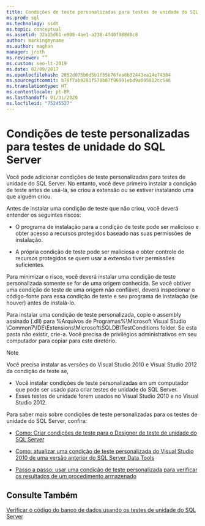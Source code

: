 ```yaml
---
title: Condições de teste personalizadas para testes de unidade do SQL Server
ms.prod: sql
ms.technology: ssdt
ms.topic: conceptual
ms.assetid: 32a15d61-e908-4ae1-a238-4fd0f988d8c8
author: markingmyname
ms.author: maghan
manager: jroth
ms.reviewer: “”
ms.custom: seo-lt-2019
ms.date: 02/09/2017
ms.openlocfilehash: 2852d075b6d5b1f55b76fea6b32443ea14e74384
ms.sourcegitcommit: b78f7ab9281f570b87f96991ebd9a095812cc546
ms.translationtype: HT
ms.contentlocale: pt-BR
ms.lasthandoff: 01/31/2020
ms.locfileid: "75245527"
---
```

# <a name="custom-test-conditions-for-sql-server-unit-tests"></a>Condições de teste personalizadas para testes de unidade do SQL Server

Você pode adicionar condições de teste personalizadas para testes de unidade do SQL Server. No entanto, você deve primeiro instalar a condição de teste antes de usá-la, se criou a extensão ou se estiver instalando uma que alguém criou.  
  
Antes de instalar uma condição de teste que não criou, você deverá entender os seguintes riscos:  
  
-   O programa de instalação para a condição de teste pode ser malicioso e obter acesso a recursos protegidos baseado nas suas permissões de instalação.  
  
-   A própria condição de teste pode ser maliciosa e obter controle de recursos protegidos se quem usar a extensão tiver permissões suficientes.  
  
Para minimizar o risco, você deverá instalar uma condição de teste personalizada somente se for de uma origem conhecida. Se você obtiver uma condição de teste de uma origem não confiável, deverá inspecionar o código-fonte para essa condição de teste e seu programa de instalação (se houver) antes de instalá-lo.  
  
Para instalar uma condição de teste personalizada, copie o assembly assinado (.dll) para %Arquivos de Programas%\Microsoft Visual Studio <Version>\Common7\IDE\Extensions\Microsoft\SQLDB\TestConditions folder. Se esta pasta não existir, crie-a. Você precisa de privilégios administrativos em seu computador para copiar para este diretório.  
  
> [!NOTE]  
> Você precisa instalar as versões do Visual Studio 2010 e Visual Studio 2012 da condição de teste se,  
>   
> -   Você instalar condições de teste personalizadas em um computador que pode ser usado para criar testes de unidade do SQL Server.  
> -   Esses testes de unidade forem usados no Visual Studio 2010 e no Visual Studio 2012.  
  
Para saber mais sobre condições de teste personalizadas para os testes de unidade do SQL Server, confira:  
  
-   [Como: Criar condições de teste para o Designer de teste de unidade do SQL Server](../ssdt/how-to-create-test-conditions-for-the-sql-server-unit-test-designer.md)  
  
-   [Como: atualizar uma condição de teste personalizada do Visual Studio 2010 de uma versão anterior do SQL Server Data Tools](../ssdt/how-to-upgrade-visual-studio-2010-custom-test-condition-to-ssdt.md)  
  
-   [Passo a passo: usar uma condição de teste personalizada para verificar os resultados de um procedimento armazenado](../ssdt/walkthrough-use-custom-test-condition-to-verify-stored-procedure-results.md)  
  
## <a name="see-also"></a>Consulte Também  
[Verificar o código do banco de dados usando os testes de unidade do SQL Server](../ssdt/verifying-database-code-by-using-sql-server-unit-tests.md)  
  
